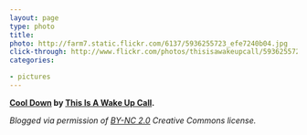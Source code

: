 ```yaml
---
layout: page
type: photo
title: 
photo: http://farm7.static.flickr.com/6137/5936255723_efe7240b04.jpg
click-through: http://www.flickr.com/photos/thisisawakeupcall/5936255723/
categories: 

- pictures
---
```

**[Cool Down](http://www.flickr.com/photos/thisisawakeupcall/5936255723/) by [This Is A Wake Up Call](http://www.flickr.com/photos/thisisawakeupcall/).**

_Blogged via permission of [BY-NC 2.0](http://creativecommons.org/licenses/by-nc/2.0/) Creative Commons license._


